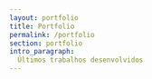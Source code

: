 ```yaml
---
layout: portfolio
title: Portfolio
permalink: /portfolio
section: portfolio
intro_paragraph:
  Últimos trabalhos desenvolvidos
---
```

